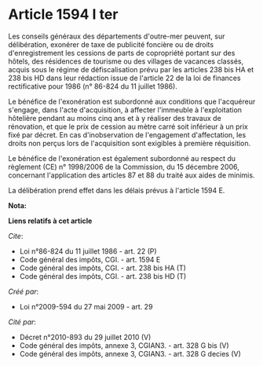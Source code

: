 # Article 1594 I ter

Les conseils généraux des départements d'outre-mer peuvent, sur délibération, exonérer de taxe de publicité foncière ou de
droits d'enregistrement les cessions de parts de copropriété portant sur des hôtels, des résidences de tourisme ou des
villages de vacances classés, acquis sous le régime de défiscalisation prévu par les articles 238 bis HA et 238 bis HD dans
leur rédaction issue de l'article 22 de la loi de finances rectificative pour 1986 (n° 86-824 du 11 juillet 1986). 

Le bénéfice de l'exonération est subordonné aux conditions que l'acquéreur s'engage, dans l'acte d'acquisition, à affecter
l'immeuble à l'exploitation hôtelière pendant au moins cinq ans et à y réaliser des travaux de rénovation, et que le prix de
cession au mètre carré soit inférieur à un prix fixé par décret. En cas d'inobservation de l'engagement d'affectation, les
droits non perçus lors de l'acquisition sont exigibles à première réquisition. 

Le bénéfice de l'exonération est également subordonné au respect du règlement (CE) n° 1998/2006 de la Commission, du 15
décembre 2006, concernant l'application des articles 87 et 88 du traité aux aides de minimis. 

La délibération prend effet dans les délais prévus à l'article 1594 E.

**Nota:**



**Liens relatifs à cet article**

_Cite_:

  - Loi n°86-824 du 11 juillet 1986 - art. 22 (P)
  - Code général des impôts, CGI. - art. 1594 E
  - Code général des impôts, CGI. - art. 238 bis HA (T)
  - Code général des impôts, CGI. - art. 238 bis HD (T)

_Créé par_:

  - Loi n°2009-594 du 27 mai 2009 - art. 29

_Cité par_:

  - Décret n°2010-893 du 29 juillet 2010 (V)
  - Code général des impôts, annexe 3, CGIAN3. - art. 328 G bis (V)
  - Code général des impôts, annexe 3, CGIAN3. - art. 328 G decies (V)
